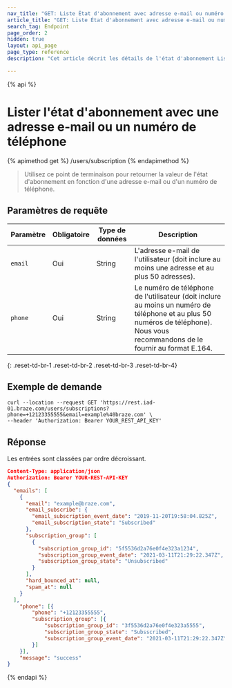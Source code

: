 ```yaml
---
nav_title: "GET: Liste État d'abonnement avec adresse e-mail ou numéro de téléphone"
article_title: "GET: Liste État d'abonnement avec adresse e-mail ou numéro de téléphone"
search_tag: Endpoint
page_order: 2
hidden: true
layout: api_page
page_type: reference
description: "Cet article décrit les détails de l'état d'abonnement Liste avec une adresse e-mail ou un numéro de téléphone Braze endpoint."

---
```

{% api %}
# Lister l'état d'abonnement avec une adresse e-mail ou un numéro de téléphone
{% apimethod get %}
/users/subscription
{% endapimethod %}

> Utilisez ce point de terminaison pour retourner la valeur de l'état d'abonnement en fonction d'une adresse e-mail ou d'un numéro de téléphone.

## Paramètres de requête

| Paramètre | Obligatoire | Type de données | Description |
| --- | --- | --- | --- |
| `email` | Oui | String | L'adresse e-mail de l'utilisateur (doit inclure au moins une adresse et au plus 50 adresses). |
| `phone` | Oui | String | Le numéro de téléphone de l'utilisateur (doit inclure au moins un numéro de téléphone et au plus 50 numéros de téléphone). Nous vous recommandons de le fournir au format E.164. |
{: .reset-td-br-1 .reset-td-br-2 .reset-td-br-3  .reset-td-br-4}

## Exemple de demande
```
curl --location --request GET 'https://rest.iad-01.braze.com/users/subscriptions?phone=+12123355555&email=example%40braze.com' \
--header 'Authorization: Bearer YOUR_REST_API_KEY'
```

## Réponse

Les entrées sont classées par ordre décroissant.

```json
Content-Type: application/json
Authorization: Bearer YOUR-REST-API-KEY
{
  "emails": [
    {
      "email": "example@braze.com",
      "email_subscribe": {
        "email_subscription_event_date": "2019-11-20T19:58:04.825Z",
        "email_subscription_state": "Subscribed"
      },
      "subscription_group": [
        {
          "subscription_group_id": "5f5536d2a76e0f4e323a1234",
          "subscription_group_event_date": "2021-03-11T21:29:22.347Z",
          "subscription_group_state": "Unsubscribed"
        }
      ],
      "hard_bounced_at": null,
      "spam_at": null
    }
  ],
	"phone": [{
		"phone": "+12123355555",
		"subscription_group": [{
			"subscription_group_id": "3f5536d2a76e0f4e323a5555",
			"subscription_group_state": "Subsscribed",
			"subscription_group_event_date": "2021-03-11T21:29:22.347Z"
		}]
	}],
	"message": "success"
}
```

{% endapi %}
